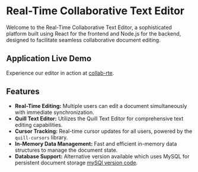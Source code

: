 # Real-Time Collaborative Text Editor

Welcome to the Real-Time Collaborative Text Editor, a sophisticated platform built using React for the frontend and Node.js for the backend, designed to facilitate seamless collaborative document editing.

## Application Live Demo

Experience our editor in action at [collab-rte](https://benarjishyam.github.io/collab-rte/).

## Features

- **Real-Time Editing:** Multiple users can edit a document simultaneously with immediate synchronization.
- **Quill Text Editor:** Utilizes the Quill Text Editor for comprehensive text editing capabilities.
- **Cursor Tracking:** Real-time cursor updates for all users, powered by the `quill-cursors` library.
- **In-Memory Data Management:** Fast and efficient in-memory data structures to manage the document state.
- **Database Support:** Alternative version available which uses MySQL for persistent document storage
   [mySQl version code](https://github.com/Benarjishyam/collabarative-text-editor).





